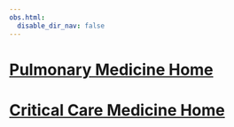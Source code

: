 ```yaml
---
obs.html:
  disable_dir_nav: false
---
```

   
# [Pulmonary Medicine Home](./Pulmonary%20Medicine/Pulmonary%20Medicine%20Home.md)   
# [Critical Care Medicine Home](./Critical%20Care%20Medicine/Critical%20Care%20Medicine%20Home.md)